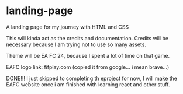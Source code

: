# landing-page
A landing page for my journey with HTML and CSS

This will kinda act as the credits and documentation.
Credits will be necessary because I am trying not to use so many assets.

Theme will be EA FC 24, because I spent a lot of time on that game.

EAFC logo link: fifplay.com (copied it from google... i mean brave...)

DONE!!! I just skipped to completing th eproject for now, I will make the EAFC website once i am finished with learning react and other stuff.